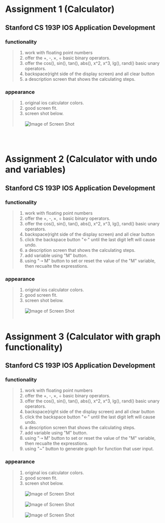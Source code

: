 # Assignment 1 (Calculator)
## Stanford CS 193P IOS Application Development

### functionality

> 1. work with floating point numbers 
> 2. offer the +, -, ×, ÷ basic binary operators.
> 3. offer the cos(), sin(), tan(), abs(), x^2, x^3, lg(), rand() basic unary operators.
> 4. backspace(right side of the display screen) and all clear button
> 5. a description screen that shows the calculating steps.

### appearance

> 1. original ios calculator colors.
> 2. good screen fit.
> 3. screen shot below.
<br><br>
![Image of Screen Shot](https://github.com/DANaini13/stanford-IOS-Assignments-Calculator-CS193P/blob/master/Assn1/screen-shot.png)
>
<br><br>
# Assignment 2 (Calculator with undo and variables)
## Stanford CS 193P IOS Application Development

### functionality

> 1. work with floating point numbers 
> 2. offer the +, -, ×, ÷ basic binary operators.
> 3. offer the cos(), sin(), tan(), abs(), x^2, x^3, lg(), rand() basic unary operators.
> 4. backspace(right side of the display screen) and all clear button
> 5. click the backspace button "<-" until the last digit left will cause undo.
> 6. a description screen that shows the calculating steps.
> 7. add variable using "M" button.
> 8. using "➝ M" button to set or reset the value of the "M" variable, then recualte the expresstions.
### appearance

> 1. original ios calculator colors.
> 2. good screen fit.
> 3. screen shot below.
<br><br>
![Image of Screen Shot](https://github.com/DANaini13/stanford-IOS-Assignments-Calculator-CS193P/blob/master/Assn2/screen-shot.png)
<br><br>
# Assignment 3 (Calculator with graph functionality)
## Stanford CS 193P IOS Application Development

### functionality

> 1. work with floating point numbers 
> 2. offer the +, -, ×, ÷ basic binary operators.
> 3. offer the cos(), sin(), tan(), abs(), x^2, x^3, lg(), rand() basic unary operators.
> 4. backspace(right side of the display screen) and all clear button
> 5. click the backspace button "<-" until the last digit left will cause undo.
> 6. a description screen that shows the calculating steps.
> 7. add variable using "M" button.
> 8. using "➝ M" button to set or reset the value of the "M" variable, then recualte the expresstions.
> 9. using "~" button to generate graph for function that user input.
### appearance

> 1. original ios calculator colors.
> 2. good screen fit.
> 3. screen shot below.
<br><br>
![Image of Screen Shot](https://github.com/DANaini13/stanford-IOS-Assignments-Calculator-CS193P/blob/master/Assn3/screen-shot1.png)
<br><br>
![Image of Screen Shot](https://github.com/DANaini13/stanford-IOS-Assignments-Calculator-CS193P/blob/master/Assn3/screen-shot2.png)
<br><br>
![Image of Screen Shot](https://github.com/DANaini13/stanford-IOS-Assignments-Calculator-CS193P/blob/master/Assn3/screen-shot3.png)

